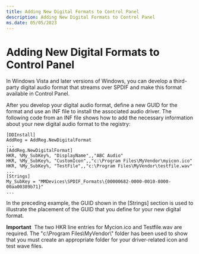 ```yaml
---
title: Adding New Digital Formats to Control Panel
description: Adding New Digital Formats to Control Panel
ms.date: 05/05/2023
---
```


# Adding New Digital Formats to Control Panel

In Windows Vista and later versions of Windows, you can develop a third-party digital audio format that streams over SPDIF and make this format available in Control Panel.

After you develop your digital audio format, define a new GUID for the format and use an INF file to install the associated audio driver. The following code from an INF file shows how to add the necessary information about your new digital audio format to the registry:

```inf
[DDInstall]
AddReg = AddReg.NewDigitalFormat
...
[AddReg.NewDigitalFormat]
HKR, %My_SubKey%, "DisplayName",,"ABC Audio"
HKR, %My_SubKey%, "CustomIcon",,"c:\Program Files\MyVendor\myicon.ico"
HKR, %My_SubKey%, "TestFile",,"c:\Program Files\MyVendor\testfile.wav"
...
[Strings]
My_SubKey = "MMDevices\SPDIF_Formats\{00000682-0000-0010-8000-00aa00389b71}"
...
```

In the preceding example, the GUID shown in the \[Strings\] section is used to illustrate the placement of the GUID that you define for your new digital format.

**Important**  The two HKR line entries for Mycion.ico and Testfile.wav are required. The "c:\\Program Files\\MyVendor\\" folder has been used to show that you must create an appropriate folder for your driver-related icon and test wave files.


